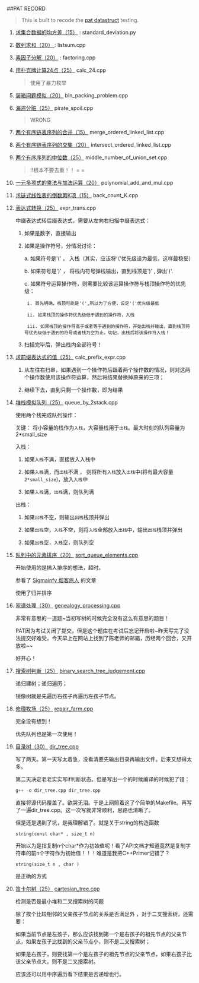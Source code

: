 ##PAT RECORD

> This is built to recode the [pat datastruct](http://www.patest.cn/contests/ds) testing.  

1. [求集合数据的均方差（15）](http://www.patest.cn/contests/ds/2-05) : standard_deviation.py

2. [ 数列求和（20） ](http://www.patest.cn/contests/ds/2-06) : listsum.cpp

3. [素因子分解（20）](http://www.patest.cn/contests/ds/2-07) : factoring.cpp

4. [用扑克牌计算24点（25）](http://www.patest.cn/contests/ds/2-08) calc_24.cpp

    >使用了暴力枚举

5. [装箱问题模拟（20）](http://www.patest.cn/contests/ds/2-09) bin_packing_problem.cpp

6. [海盗分赃（25）](http://www.patest.cn/contests/ds/2-10) pirate_spoil.cpp

    >WRONG 

7. [两个有序链表序列的合并（15）](http://www.patest.cn/contests/ds/2-11) merge_ordered_linked_list.cpp

8. [两个有序链表序列的交集（20）](http://www.patest.cn/contests/ds/2-12) intersect_ordered_linked_list.cpp

9. [两个有序序列的中位数（25）](http://www.patest.cn/contests/ds/2-13) middle_number_of_union_set.cpp

    >!!根本不要去重！！ = =

10. [一元多项式的乘法与加法运算（20）](http://www.patest.cn/contests/ds/3-04) polynomial_add_and_mul.cpp

11. [求链式线性表的倒数第K项（15）](http://www.patest.cn/contests/ds/3-05) back_count_K.cpp

12. [表达式转换（25）](http://www.patest.cn/contests/ds/3-06) expr_trans.cpp

    
    中缀表达式转后缀表达式，需要从左向右扫描中缀表达式：

    1. 如果是数字，直接输出

    2. 如果是操作符号，分情况讨论：

        a. 如果符号是'(' ， 入栈（其实，应该将‘（’优先级设为最低，这样最稳妥）

        b. 如果符号是')' ， 将栈内符号弹栈输出，直到栈顶是')' , 弹出')'.

        c. 如果符号运算操作符，则需要比较该运算操作符与栈顶操作符的优先级：

            i. 首先明确，栈顶可能是'(',所以为了方便，设定'('优先级最低

            ii. 如果栈顶的操作符优先级低于遇到的操作符，入栈

            iii. 如果栈顶的操作符高于或者等于遇到的操作符，开始出栈并输出，直到栈顶符号优先级低于遇到的符号或者栈为空为止。切记，出栈后将该操作符入栈！

    3. 扫描完毕后，弹出栈内全部符号！


13. [求前缀表达式的值（25）](http://www.patest.cn/contests/ds/3-07) calc_prefix_expr.cpp

    1. 从左往右扫串，如果遇到一个操作符后跟着两个操作数的情况，则对这两个操作数使用该操作符运算，然后将结果替换掉原来的三项；


    2. 继续下去，直到只剩一个操作数，即为结果


14. [堆栈模拟队列（25）](http://www.patest.cn/contests/ds/3-08) queue_by_2stack.cpp

    使用两个栈完成队列操作：
    
    关键： 将小容量的栈作为`入栈`，大容量栈用于`出栈`。最大时刻的队列容量为 2*small_size 

    入栈：

    1. 如果`入栈`不满，直接放入入栈中

    2. 如果`入栈`满，而`出栈`不满 ， 则将所有`入栈`放入`出栈`中(将有最大容量 `2*small_size`)，放入`入栈`中

    3. 如果`入栈`满，`出栈`满，则队列满
    
    出栈：

    1. 如果`出栈`不空，则输出`出栈`栈顶并弹出

    2. 如果`出栈`空，`入栈`不空，则将`入栈`全部放入`出栈`中，输出`出栈`栈顶并弹出

    3. 如果`出栈`空，`入栈`空，则队列空

15. [队列中的元素排序（20）](http://www.patest.cn/contests/ds/3-09) [sort_queue_elements.cpp](src/sort_queue_elements.cpp)

    开始使用的是插入排序的想法，超时。
    
    参看了 [Sigmainfy 烟客旅人](http://tech-wonderland.net/blog/pat-adt-3-09-sort-a-queue.html#comment-30401) 的文章
    
    使用了归并排序

16. [家谱处理（30）](http://www.patest.cn/contests/ds/4-05) [genealogy_processing.cpp](src/genealogy_processing.cpp)

    非常有意思的一道题~当初写树的时候完全没有这么有意思的题目！

    PAT因为考试关闭了提交，但是这个题库在考试后忘记开启啦~昨天写完了没法提交好难受，今天早上在网站上找到了陈老师的邮箱，历经两个回合，又开放啦~~

    好开心！

17. [搜索树判断（25）](http://www.patest.cn/contests/ds/4-06) [binary_search_tree_judgement.cpp](src/binary_search_tree_judgement.cpp)

    递归建树；递归遍历；

    镜像树就是先遍历右孩子再遍历左孩子节点。

18. [修理牧场（25）](http://www.patest.cn/contests/ds/4-07) [repair_farm.cpp](src/repair_farm.cpp)

    完全没有想到！

    优先队列也是第一次使用！

19. [目录树（30）](http://www.patest.cn/contests/ds/4-08) [dir_tree.cpp](src/dir_tree.cpp)

    写了两天。第一天写太着急，没看清要先输出目录再输出文件。后来又想得太多。

    第二天决定老老实实写if判断状态。但是写出一个的时候编译的时候犯了错：
    ```c++
    g++ -o dir_tree.cpp dir_tree.cpp
    ```
    直接将源代码覆盖了。欲哭无泪。于是上网照着这了个简单的Makefile。再写了一遍dir_tree.cpp。这一次写就非常顺利，思路也清晰了。

    但是还是遇到了坑，是我理解错了。就是关于string的构造函数

    ```
    string(const char* , size_t n)
    ```

    开始以为是指复制n个char*作为初始值呢！看了API文档才知道竟然是复制字符串的前n个字符作为初始值！！！难道是我把C++Primer记错了？

    ```
    string(size_t n , char )
    ```
    是正确的方式

20. [笛卡尔树（25）](http://www.patest.cn/contests/ds/4-09) [cartesian_tree.cpp](src/cartesian_tree.cpp)

    检测是否是最小堆和二叉搜索树的问题
    
    除了挨个比较相邻的父亲孩子节点的关系是否满足外 ，对于二叉搜索树，还需要：
    
    如果当前节点是左孩子，那么应该找到第一个是右孩子的祖先节点的父亲节点，如果左孩子比找到的父亲节点小，则不是二叉搜索树；

    如果是右孩子，则要找第一个是左孩子的祖先节点的父亲节点，如果右孩子比该父亲节点大，则不是二叉搜索树。

    应该还可以用中序遍历看下结果是否递增也行。

